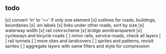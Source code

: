 ## todo

[x] convert 'in' to '==' if only one element
[x] outlines for roads, buildings, boundaries
[x] :en labels
[x] links under other roads, sort by size
[x] waterway width
[x] rail colorscheme
[x] bridge semitransparent
[x] cycleways and bicycle-roads
[ ] minor rails, service-roads, check all layers
[ ] rail tunnels
[ ] more sites and landcovers
[ ] sprites and patterns, revisit sprites
[ ] aggregate layers with same filters and style for compression
